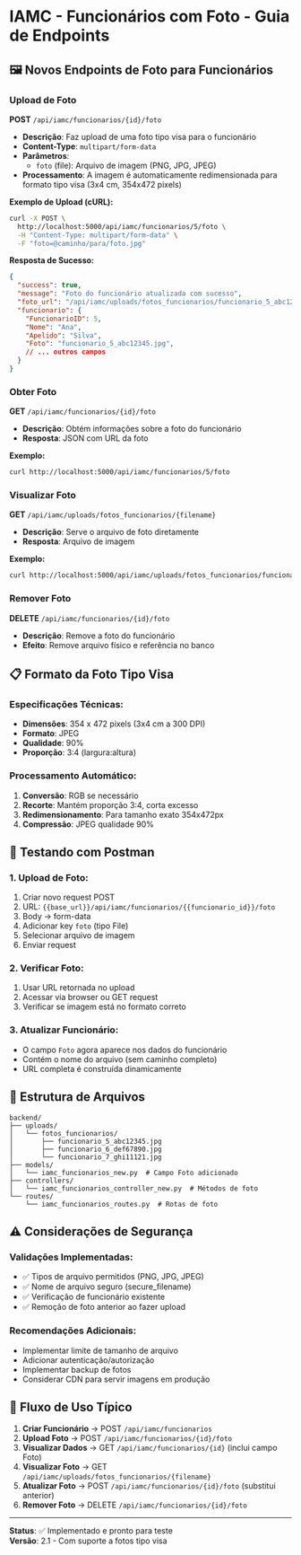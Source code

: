 # IAMC - Funcionários com Foto - Guia de Endpoints

## 🖼️ Novos Endpoints de Foto para Funcionários

### Upload de Foto
**POST** `/api/iamc/funcionarios/{id}/foto`

- **Descrição**: Faz upload de uma foto tipo visa para o funcionário
- **Content-Type**: `multipart/form-data`
- **Parâmetros**:
  - `foto` (file): Arquivo de imagem (PNG, JPG, JPEG)
- **Processamento**: A imagem é automaticamente redimensionada para formato tipo visa (3x4 cm, 354x472 pixels)

**Exemplo de Upload (cURL):**
```bash
curl -X POST \
  http://localhost:5000/api/iamc/funcionarios/5/foto \
  -H "Content-Type: multipart/form-data" \
  -F "foto=@caminho/para/foto.jpg"
```

**Resposta de Sucesso:**
```json
{
  "success": true,
  "message": "Foto do funcionário atualizada com sucesso",
  "foto_url": "/api/iamc/uploads/fotos_funcionarios/funcionario_5_abc12345.jpg",
  "funcionario": {
    "FuncionarioID": 5,
    "Nome": "Ana",
    "Apelido": "Silva",
    "Foto": "funcionario_5_abc12345.jpg",
    // ... outros campos
  }
}
```

### Obter Foto
**GET** `/api/iamc/funcionarios/{id}/foto`

- **Descrição**: Obtém informações sobre a foto do funcionário
- **Resposta**: JSON com URL da foto

**Exemplo:**
```bash
curl http://localhost:5000/api/iamc/funcionarios/5/foto
```

### Visualizar Foto
**GET** `/api/iamc/uploads/fotos_funcionarios/{filename}`

- **Descrição**: Serve o arquivo de foto diretamente
- **Resposta**: Arquivo de imagem

**Exemplo:**
```bash
curl http://localhost:5000/api/iamc/uploads/fotos_funcionarios/funcionario_5_abc12345.jpg
```

### Remover Foto
**DELETE** `/api/iamc/funcionarios/{id}/foto`

- **Descrição**: Remove a foto do funcionário
- **Efeito**: Remove arquivo físico e referência no banco

## 📋 Formato da Foto Tipo Visa

### Especificações Técnicas:
- **Dimensões**: 354 x 472 pixels (3x4 cm a 300 DPI)
- **Formato**: JPEG
- **Qualidade**: 90%
- **Proporção**: 3:4 (largura:altura)

### Processamento Automático:
1. **Conversão**: RGB se necessário
2. **Recorte**: Mantém proporção 3:4, corta excesso
3. **Redimensionamento**: Para tamanho exato 354x472px
4. **Compressão**: JPEG qualidade 90%

## 🧪 Testando com Postman

### 1. Upload de Foto:
1. Criar novo request POST
2. URL: `{{base_url}}/api/iamc/funcionarios/{{funcionario_id}}/foto`
3. Body → form-data
4. Adicionar key `foto` (tipo File)
5. Selecionar arquivo de imagem
6. Enviar request

### 2. Verificar Foto:
1. Usar URL retornada no upload
2. Acessar via browser ou GET request
3. Verificar se imagem está no formato correto

### 3. Atualizar Funcionário:
- O campo `Foto` agora aparece nos dados do funcionário
- Contém o nome do arquivo (sem caminho completo)
- URL completa é construída dinamicamente

## 📁 Estrutura de Arquivos

```
backend/
├── uploads/
│   └── fotos_funcionarios/
│       ├── funcionario_5_abc12345.jpg
│       ├── funcionario_6_def67890.jpg
│       └── funcionario_7_ghi11121.jpg
├── models/
│   └── iamc_funcionarios_new.py  # Campo Foto adicionado
├── controllers/
│   └── iamc_funcionarios_controller_new.py  # Métodos de foto
└── routes/
    └── iamc_funcionarios_routes.py  # Rotas de foto
```

## ⚠️ Considerações de Segurança

### Validações Implementadas:
- ✅ Tipos de arquivo permitidos (PNG, JPG, JPEG)
- ✅ Nome de arquivo seguro (secure_filename)
- ✅ Verificação de funcionário existente
- ✅ Remoção de foto anterior ao fazer upload

### Recomendações Adicionais:
- Implementar limite de tamanho de arquivo
- Adicionar autenticação/autorização
- Implementar backup de fotos
- Considerar CDN para servir imagens em produção

## 🔄 Fluxo de Uso Típico

1. **Criar Funcionário** → POST `/api/iamc/funcionarios`
2. **Upload Foto** → POST `/api/iamc/funcionarios/{id}/foto`
3. **Visualizar Dados** → GET `/api/iamc/funcionarios/{id}` (inclui campo Foto)
4. **Visualizar Foto** → GET `/api/iamc/uploads/fotos_funcionarios/{filename}`
5. **Atualizar Foto** → POST `/api/iamc/funcionarios/{id}/foto` (substitui anterior)
6. **Remover Foto** → DELETE `/api/iamc/funcionarios/{id}/foto`

---

**Status**: ✅ Implementado e pronto para teste  
**Versão**: 2.1 - Com suporte a fotos tipo visa
